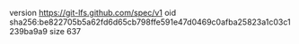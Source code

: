 version https://git-lfs.github.com/spec/v1
oid sha256:be822705b5a62fd6d65cb798ffe591e47d0469c0afba25823a1c03c1239ba9a9
size 637
